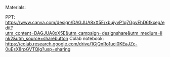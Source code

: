 Materials:

PPT: https://www.canva.com/design/DAGJUA8xX5E/xbujyvP1q7GpvEhD6fkxeg/edit?utm_content=DAGJUA8xX5E&utm_campaign=designshare&utm_medium=link2&utm_source=sharebutton
Colab notebook: https://colab.research.google.com/drive/1GjQnRo1uci0KEaJZc-0uEsX8rpGVTQlg?usp=sharing
